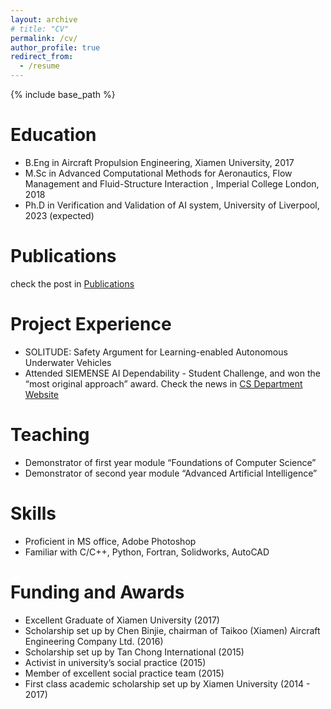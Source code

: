 ```yaml
---
layout: archive
# title: "CV"
permalink: /cv/
author_profile: true
redirect_from:
  - /resume
---
```


{% include base_path %}

Education
======
* B.Eng in Aircraft Propulsion Engineering, Xiamen University, 2017
* M.Sc in Advanced Computational Methods for Aeronautics, Flow Management and Fluid-Structure Interaction , Imperial College London, 2018
* Ph.D in Verification and Validation of AI system, University of Liverpool, 2023 (expected)
  
Publications
======
  check the post in [Publications](https://cgi.csc.liv.ac.uk/~wh1923//publications/)

Project Experience
======
* SOLITUDE: Safety Argument for Learning-enabled Autonomous Underwater Vehicles
* Attended SIEMENSE AI Dependability - Student Challenge, and won the “most original approach” award. Check the news in [CS Department Website](https://www.liverpool.ac.uk/electrical-engineering-electronics-and-computer-science/news/articles/computer-science-phd-student-scoops-siemens-ai-dependability-student-challenge-award/)
  
Teaching
======
 * Demonstrator of first year module “Foundations of Computer Science”
 * Demonstrator of second year module “Advanced Artificial Intelligence” 

Skills
======
* Proficient in MS office, Adobe Photoshop
* Familiar with C/C++, Python, Fortran, Solidworks, AutoCAD

Funding and Awards
======
 * Excellent Graduate of Xiamen University (2017) 
 * Scholarship set up by Chen Binjie, chairman of Taikoo (Xiamen) Aircraft Engineering Company Ltd. (2016)
 * Scholarship set up by Tan Chong International (2015)
 * Activist in university’s social practice (2015)
 * Member of excellent social practice team (2015)
 * First class academic scholarship set up by Xiamen University (2014 - 2017)




